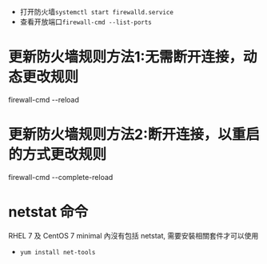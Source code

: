 - 打开防火墙`systemctl start firewalld.service`
- 查看开放端口`firewall-cmd --list-ports`
# 更新防火墙规则方法1:无需断开连接，动态更改规则
firewall-cmd --reload
# 更新防火墙规则方法2:断开连接，以重启的方式更改规则
firewall-cmd --complete-reload


# netstat 命令
RHEL 7 及 CentOS 7 minimal 內沒有包括 netstat, 需要安裝相關套件才可以使用
- `yum install net-tools`